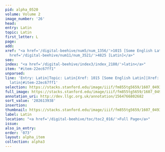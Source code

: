 ```yaml
---
pid: alpha_0520
volume: Volume 2
image_number: '26'
head:
entry: Latin
topic: Latin
first_letter: L
page:
add:
xref: "<a href='/digital-beehive/num5/num_1356/'>1015 [Some English Latin]</a>|<a
  href='/digital-beehive/num11/num_3521/'>4825 [Latin]</a>"
see:
index: "<a href='/digital-beehive/index3/index_2180/'>latin</a>"
item: "#item-22ec67ff1"
unparsed:
line: 'Entry: Latin|Topic: Latin|Xref: 1015 [Some English Latin]|Xref: 4825 [Latin]|Index:
  latin|#item-22ec67ff1'
selection: https://stacks.stanford.edu/image/iiif/fm855tg5659/1607_0493/764,3938,2964,418/full/0/default.jpg
full_image: https://stacks.stanford.edu/image/iiif/fm855tg5659/1607_0493/full/full/0/default.jpg
annotation_uri: http://dev.llgc.org.uk/annotation/1564766802682
sort_value: '202613938'
insertion:
thumbnail: https://stacks.stanford.edu/image/iiif/fm855tg5659/1607_0493/764,3938,600,180/250,/0/default.jpg
label: Latin
location: "<a href='/digital-beehive/toc/toc2_016/'>Full Page</a>"
issue:
also_in_entry:
order: '073'
layout: alpha_item
collection: alpha3
---
```

